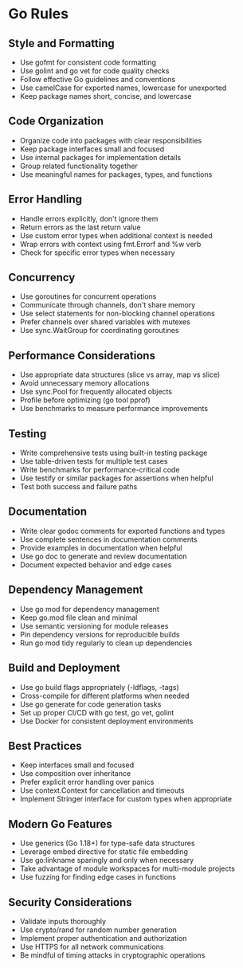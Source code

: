 # Go Rules

## Style and Formatting
- Use gofmt for consistent code formatting
- Use golint and go vet for code quality checks
- Follow effective Go guidelines and conventions
- Use camelCase for exported names, lowercase for unexported
- Keep package names short, concise, and lowercase

## Code Organization
- Organize code into packages with clear responsibilities
- Keep package interfaces small and focused
- Use internal packages for implementation details
- Group related functionality together
- Use meaningful names for packages, types, and functions

## Error Handling
- Handle errors explicitly, don't ignore them
- Return errors as the last return value
- Use custom error types when additional context is needed
- Wrap errors with context using fmt.Errorf and %w verb
- Check for specific error types when necessary

## Concurrency
- Use goroutines for concurrent operations
- Communicate through channels, don't share memory
- Use select statements for non-blocking channel operations
- Prefer channels over shared variables with mutexes
- Use sync.WaitGroup for coordinating goroutines

## Performance Considerations
- Use appropriate data structures (slice vs array, map vs slice)
- Avoid unnecessary memory allocations
- Use sync.Pool for frequently allocated objects
- Profile before optimizing (go tool pprof)
- Use benchmarks to measure performance improvements

## Testing
- Write comprehensive tests using built-in testing package
- Use table-driven tests for multiple test cases
- Write benchmarks for performance-critical code
- Use testify or similar packages for assertions when helpful
- Test both success and failure paths

## Documentation
- Write clear godoc comments for exported functions and types
- Use complete sentences in documentation comments
- Provide examples in documentation when helpful
- Use go doc to generate and review documentation
- Document expected behavior and edge cases

## Dependency Management
- Use go mod for dependency management
- Keep go.mod file clean and minimal
- Use semantic versioning for module releases
- Pin dependency versions for reproducible builds
- Run go mod tidy regularly to clean up dependencies

## Build and Deployment
- Use go build flags appropriately (-ldflags, -tags)
- Cross-compile for different platforms when needed
- Use go generate for code generation tasks
- Set up proper CI/CD with go test, go vet, golint
- Use Docker for consistent deployment environments

## Best Practices
- Keep interfaces small and focused
- Use composition over inheritance
- Prefer explicit error handling over panics
- Use context.Context for cancellation and timeouts
- Implement Stringer interface for custom types when appropriate

## Modern Go Features
- Use generics (Go 1.18+) for type-safe data structures
- Leverage embed directive for static file embedding
- Use go:linkname sparingly and only when necessary
- Take advantage of module workspaces for multi-module projects
- Use fuzzing for finding edge cases in functions

## Security Considerations
- Validate inputs thoroughly
- Use crypto/rand for random number generation
- Implement proper authentication and authorization
- Use HTTPS for all network communications
- Be mindful of timing attacks in cryptographic operations
